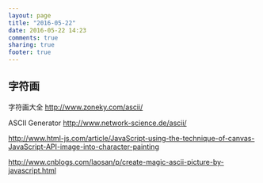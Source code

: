 ```yaml
---
layout: page
title: "2016-05-22"
date: 2016-05-22 14:23
comments: true
sharing: true
footer: true
---
```


## 字符画

字符画大全 http://www.zoneky.com/ascii/

ASCII Generator http://www.network-science.de/ascii/

http://www.html-js.com/article/JavaScript-using-the-technique-of-canvas-JavaScript-API-image-into-character-painting

http://www.cnblogs.com/laosan/p/create-magic-ascii-picture-by-javascript.html
